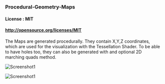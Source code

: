 ### Procedural-Geometry-Maps

#### License : MIT
#### http://opensource.org/licenses/MIT

The Maps are generated procedurally. They contain X,Y,Z coordinates, which are used for the visualization with the Tessellation Shader. To be able to have holes too, they can also be generated with and optional 2D marching quads method.

![Screenshot1](https://raw.githubusercontent.com/sp4cerat/Procedural-Geometry-Maps/master/screenshots/wire.png)

![Screenshot1](https://raw.githubusercontent.com/sp4cerat/Procedural-Geometry-Maps/master/screenshots/solid.png)
